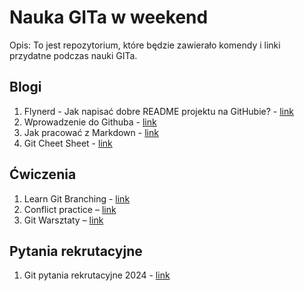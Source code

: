 # Nauka GITa w weekend

Opis: To jest repozytorium, które będzie zawierało komendy i linki przydatne podczas nauki GITa.

## Blogi
1. Flynerd - Jak napisać dobre README projektu na GitHubie? - [link](https://www.flynerd.pl/2018/06/jak-napisac-dobre-readme-projektu-na-githubie.html)
2. Wprowadzenie do Githuba - [link](https://github.com/skills/introduction-to-github)
3. Jak pracować z Markdown - [link](https://github.com/skills/communicate-using-markdown)
4. Git Cheet Sheet - [link](https://education.github.com/git-cheat-sheet-education.pdf)

## Ćwiczenia
1. Learn Git Branching - [link](https://learngitbranching.js.org/)
2. Conflict practice – [link](https://github.com/githubtraining/conflict-practice)
3. Git Warsztaty – [link](https://www.gitwarsztaty.pl/cwiczenia)

## Pytania rekrutacyjne
1. Git pytania rekrutacyjne 2024 - [link](https://mockit.pl/blog/pytania-rekrutacyjne-git)